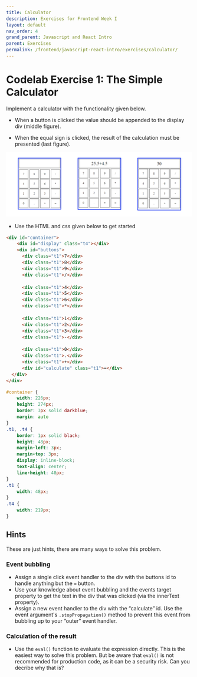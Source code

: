 ```yaml
---
title: Calculator
description: Exercises for Frontend Week I
layout: default
nav_order: 4
grand_parent: Javascript and React Intro
parent: Exercises
permalink: /frontend/javascript-react-intro/exercises/calculator/
---
```


# Codelab Exercise 1: The Simple Calculator

Implement a calculator with the functionality given below.

- When a button is clicked the value should be appended to the display div (middle figure).

- When the equal sign is clicked, the result of the calculation must be presented (last figure).

![Calculator](./images/calculators.png)

- Use the HTML and css given below to get started

```html
<div id="container">
    <div id="display" class="t4"></div>
    <div id="buttons">
      <div class="t1">7</div>
      <div class="t1">8</div>
      <div class="t1">9</div>
      <div class="t1">/</div>

      <div class="t1">4</div>
      <div class="t1">5</div>
      <div class="t1">6</div>
      <div class="t1">*</div>

      <div class="t1">1</div>
      <div class="t1">2</div>
      <div class="t1">3</div>
      <div class="t1">-</div>

      <div class="t1">0</div>
      <div class="t1">.</div>
      <div class="t1">+</div>
      <div id="calculate" class="t1">=</div>
  </div>
</div>
```

```css
#container {
    width: 226px;
    height: 274px;
    border: 3px solid darkblue;
    margin: auto
}
.t1, .t4 {
    border: 1px solid black;
    height: 48px;
    margin-left: 3px;
    margin-top: 3px;
    display: inline-block;
    text-align: center;
    line-height: 48px;
}
.t1 {
    width: 48px;
}
.t4 {
    width: 219px;
}
```

## Hints

These are just hints, there are many ways to solve this problem.

### Event bubbling

- Assign a single click event handler to the div with the buttons id to handle anything but the `=` button.
- Use your knowledge about event bubbling and the events target property to get the text in the div that was clicked (via the innerText property).
- Assign a new event handler to the div with the “calculate” id. Use the event argument's `.stopPropagation()` method to prevent this event from bubbling up to your “outer” event handler.

### Calculation of the result

- Use the `eval()` function to evaluate the expression directly. This is the easiest way to solve this problem. But be aware that `eval()` is not recommended for production code, as it can be a security risk. Can you decribe why that is?
